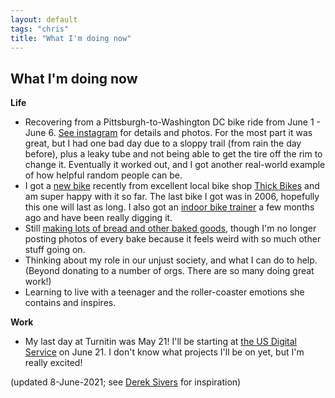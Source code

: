```yaml
---
layout: default
tags: "chris"
title: "What I'm doing now"
---
```


## What I'm doing now

__Life__

* Recovering from a Pittsburgh-to-Washington DC bike ride from June 1 - June 6.
  [See instagram](https://instagram.com/cwinterspgh) for details and photos.
  For the most part it was great, but I had one bad day due to a sloppy trail
  (from rain the day before), plus a leaky tube and not being able to get the
  tire off the rim to change it. Eventually it worked out, and I got another
  real-world example of how helpful random people can be.
* I got a [new bike](https://surlybikes.com/bikes/midnight_special) recently from excellent
  local bike shop [Thick Bikes](https://thickbikes.com/) and am super happy
  with it so far. The last bike I got was in 2006, hopefully this one will last
  as long. I also got an
  [indoor bike trainer](https://www.wahoofitness.com/devices/bike-trainers/kickr)
  a few months ago and have been really digging it.
* Still [making lots of bread and other baked goods](https://instagram.com/cwinterspgh),
  though I'm no longer posting photos of every bake because it feels weird with
  so much other stuff going on.
* Thinking about my role in our unjust society, and what I can do to help.
  (Beyond donating to a number of orgs. There are so many doing great work!)
* Learning to live with a teenager and the roller-coaster emotions she contains
  and inspires.

__Work__

* My last day at Turnitin was May 21! I'll be starting at
  [the US Digital Service](https://usds.gov/) on June 21. I don't know what
  projects I'll be on yet, but I'm really excited!

(updated 8-June-2021; see [Derek Sivers](http://sivers.org/now) for inspiration)
